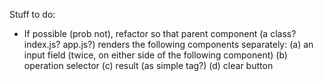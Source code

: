 Stuff to do:
* If possible (prob not),
refactor so that parent component (a class? index.js? app.js?) renders the following components separately: (a) an input field (twice, on either side of the following component) (b) operation selector (c) result (as simple tag?) (d) clear button
